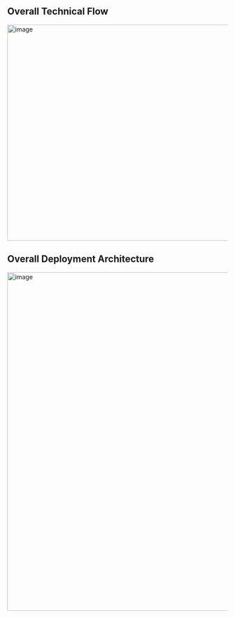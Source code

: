 Overall Technical Flow
-----------------------
<img width="892" height="494" alt="image" src="https://github.com/user-attachments/assets/34867ebf-d2a6-4880-a0ba-34bb5b5da0cb" />

Overall Deployment Architecture
--------------------------------
<img width="984" height="774" alt="image" src="https://github.com/user-attachments/assets/e6ca55f2-7202-4635-8251-d46c98d8e5c3" />

